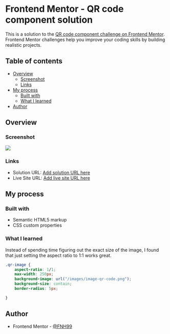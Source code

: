 # Frontend Mentor - QR code component solution

This is a solution to the [QR code component challenge on Frontend Mentor](https://www.frontendmentor.io/challenges/qr-code-component-iux_sIO_H). Frontend Mentor challenges help you improve your coding skills by building realistic projects. 

## Table of contents

- [Overview](#overview)
  - [Screenshot](#screenshot)
  - [Links](#links)
- [My process](#my-process)
  - [Built with](#built-with)
  - [What I learned](#what-i-learned)
- [Author](#author)


## Overview

### Screenshot

![](./screenshot.jpg)

### Links

- Solution URL: [Add solution URL here](https://your-solution-url.com)
- Live Site URL: [Add live site URL here](https://your-live-site-url.com)

## My process

### Built with

- Semantic HTML5 markup
- CSS custom properties


### What I learned

Instead of spending time figuring out the exact size of the image, I found that just setting the aspect ratio to 1:1 works great.

```css
.qr-image {
    aspect-ratio: 1/1;
    max-width: 250px;
    background-image: url("/images/image-qr-code.png");
    background-size: contain;
    border-radius: 5px;

}
```
## Author

- Frontend Mentor - [@FNH99](https://www.frontendmentor.io/profile/FNH99)
